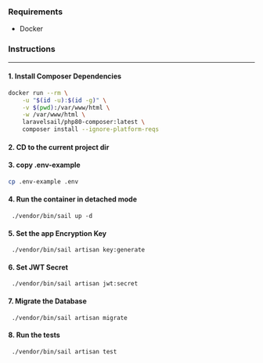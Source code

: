 ### Requirements
* Docker

### Instructions
<hr>

#### 1. Install Composer Dependencies

```bash
docker run --rm \
    -u "$(id -u):$(id -g)" \
    -v $(pwd):/var/www/html \
    -w /var/www/html \
    laravelsail/php80-composer:latest \
    composer install --ignore-platform-reqs
```

#### 2. CD to the current project dir

#### 3. copy .env-example
```bash
cp .env-example .env
```

#### 4. Run the container in detached mode
``` ./vendor/bin/sail up -d```

#### 5. Set the app Encryption Key
``` ./vendor/bin/sail artisan key:generate```

#### 6. Set JWT Secret
``` ./vendor/bin/sail artisan jwt:secret```

#### 7. Migrate the Database
``` ./vendor/bin/sail artisan migrate```

#### 8. Run the tests
``` ./vendor/bin/sail artisan test```

